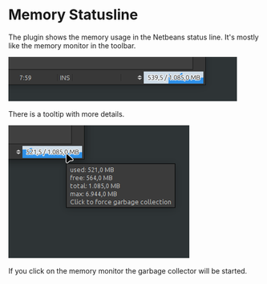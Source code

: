# Memory Statusline

The plugin shows the memory usage in the Netbeans status line. It's mostly like the memory monitor in the toolbar.

![Screenshot memory monitor](screenshots/screenshot_main.png)

There is a tooltip with more details.

![Screenshot memory monitor tooltip](screenshots/screenshot_tooltip.png)

If you click on the memory monitor the garbage collector will be started.


